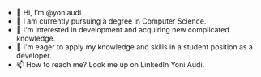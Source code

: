 - 👋 Hi, I’m @yoniaudi
- 🌱 I am currently pursuing a degree in Computer Science.
- 👀 I'm interested in development and acquiring new complicated knowledge.
- 💞️ I'm eager to apply my knowledge and skills in a student position as a developer.
- 📫 How to reach me? Look me up on LinkedIn Yoni Audi.

<!---
yoniaudi/yoniaudi is a ✨ special ✨ repository because its `README.md` (this file) appears on your GitHub profile.
You can click the Preview link to take a look at your changes.
--->

